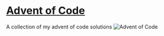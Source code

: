 # [Advent of Code](https://adventofcode.com/)
A collection of my advent of code solutions
![Advent of Code](https://repository-images.githubusercontent.com/112706767/160be980-3b1a-11eb-9dbe-439a40adfa99)

